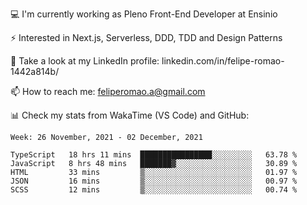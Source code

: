 💻 I'm currently working as Pleno Front-End Developer at Ensinio

⚡ Interested in Next.js, Serverless, DDD, TDD and Design Patterns

👥 Take a look at my LinkedIn profile: linkedin.com/in/felipe-romao-1442a814b/

📫 How to reach me: feliperomao.a@gmail.com

📊 Check my stats from WakaTime (VS Code) and GitHub:

<!--START_SECTION:waka-->
```text
Week: 26 November, 2021 - 02 December, 2021

TypeScript   18 hrs 11 mins  ████████████████░░░░░░░░░   63.78 % 
JavaScript   8 hrs 48 mins   ███████▓░░░░░░░░░░░░░░░░░   30.89 % 
HTML         33 mins         ▒░░░░░░░░░░░░░░░░░░░░░░░░   01.97 % 
JSON         16 mins         ▒░░░░░░░░░░░░░░░░░░░░░░░░   00.97 % 
SCSS         12 mins         ▒░░░░░░░░░░░░░░░░░░░░░░░░   00.74 % 
```
<!--END_SECTION:waka-->
